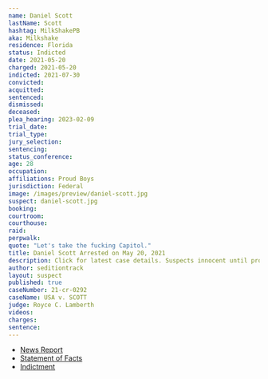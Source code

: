 ```yaml
---
name: Daniel Scott
lastName: Scott
hashtag: MilkShakePB
aka: Milkshake
residence: Florida
status: Indicted
date: 2021-05-20
charged: 2021-05-20
indicted: 2021-07-30
convicted:
acquitted:
sentenced:
dismissed:
deceased:
plea_hearing: 2023-02-09
trial_date:
trial_type:
jury_selection:
sentencing:
status_conference:
age: 28
occupation:
affiliations: Proud Boys
jurisdiction: Federal
image: /images/preview/daniel-scott.jpg
suspect: daniel-scott.jpg
booking:
courtroom:
courthouse:
raid:
perpwalk:
quote: "Let's take the fucking Capitol."
title: Daniel Scott Arrested on May 20, 2021
description: Click for latest case details. Suspects innocent until proven guilty.
author: seditiontrack
layout: suspect
published: true
caseNumber: 21-cr-0292
caseName: USA v. SCOTT
judge: Royce C. Lamberth
videos:
charges:
sentence:
---
```

- [News Report](https://www.washingtonpost.com/local/legal-issues/proudboy-screaming-lets-take-capitol-arrested/2021/05/20/ccae5e00-b9a7-11eb-a6b1-81296da0339b_story.html)
- [Statement of Facts](https://www.justice.gov/usao-dc/case-multi-defendant/file/1395876/download)
- [Indictment](https://extremism.gwu.edu/sites/g/files/zaxdzs2191/f/Daniel%20Lyons%20Scott%20Indictment.pdf)
